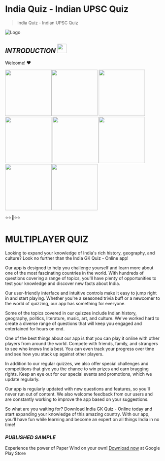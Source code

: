 # **India Quiz - Indian UPSC Quiz**
> India Quiz - Indian UPSC Quiz

![Logo](https://play-lh.googleusercontent.com/PIkk_DrhlQjGimDrVwpE1tBO7uh8APycctzhcZap2mht7Demss8ZWmENuwj0GXJjFA=s48-rw)

## ***INTRODUCTION***  <img src="https://raw.githubusercontent.com/MartinHeinz/MartinHeinz/master/wave.gif" width="30px">

Welcome! ❤

<img src="https://play-lh.googleusercontent.com/F3dRzI4IE3jo6eTrRIUQal8yG297aKjHMYe2PSIyjk6sP5c2KoDYIuyAVwEUfOFrLyQ=w526-h296-rw" width="150px"><img src="https://play-lh.googleusercontent.com/yisT1DIvWhQvSH-JxifhHrdLhYrHWnlASGI3YWDD5NeAQXqE_DyexzEqRK0ihX1ka0LM=w526-h296-rw" width="150px">
<img src="https://play-lh.googleusercontent.com/4vDrAAvtoM_sR-7OYIlyx54no17Eo2XAImzxBGnwqZvgHJntFS1JH2IovRmV5TNhJw=w526-h296-rw" width="150px">
<img src="https://play-lh.googleusercontent.com/XWLsYsG9HNGIQ44wGPmSPA6SVdMqIje08PQA81y4doDkZwknEdnSxCyEvtMUkoPFAA=w526-h296-rw" width="150px">
<img src="https://play-lh.googleusercontent.com/Xg5gJ4PO7ORdyYjF63_12djTJRfRZUUJbcaq5VZ7O7ucMSSuIR5nnckRdjU72Y4jMg=w526-h296-rw" width="150px"><img src="https://play-lh.googleusercontent.com/vBK3smV0XM5TorBEA17yZm1y4f1MoMvgnjkpsSoaVMPyxDVAWZwVKCeD24QVack6Gsk=w526-h296-rw" width="150px"><img src="https://play-lh.googleusercontent.com/9wAGb_OUBdRW2heTWqYEdr4Ys2AGkkhn_uFNYoZIND1fJQ8iUS03Bw-XmMP5NpXXBo7Z=w526-h296-rw" width="150px"><img src="https://play-lh.googleusercontent.com/t0fe5gn4tFOE9XzmRv2PkhSa95vjUEE7M_EQgq7m4rPcwCFpm_A3LQeXvbz7zACF0A=w526-h296-rw" width="150px">



⭐⭐🌟⭐⭐

# **MULTIPLAYER QUIZ**

Looking to expand your knowledge of India's rich history, geography, and culture? Look no further than the India GK Quiz - Online app!

Our app is designed to help you challenge yourself and learn more about one of the most fascinating countries in the world. With hundreds of questions covering a range of topics, you'll have plenty of opportunities to test your knowledge and discover new facts about India.

Our user-friendly interface and intuitive controls make it easy to jump right in and start playing. Whether you're a seasoned trivia buff or a newcomer to the world of quizzing, our app has something for everyone.

Some of the topics covered in our quizzes include Indian history, geography, politics, literature, music, art, and culture. We've worked hard to create a diverse range of questions that will keep you engaged and entertained for hours on end.

One of the best things about our app is that you can play it online with other players from around the world. Compete with friends, family, and strangers to see who knows India best. You can even track your progress over time and see how you stack up against other players.

In addition to our regular quizzes, we also offer special challenges and competitions that give you the chance to win prizes and earn bragging rights. Keep an eye out for our special events and promotions, which we update regularly.

Our app is regularly updated with new questions and features, so you'll never run out of content. We also welcome feedback from our users and are constantly working to improve the app based on your suggestions.

So what are you waiting for? Download India GK Quiz - Online today and start expanding your knowledge of this amazing country. With our app, you'll have fun while learning and become an expert on all things India in no time!
### ***PUBLISHED SAMPLE***
Experience the power of Paper Wind on your own!
[Download now](https://play.google.com/store/apps/details?id=com.nbird.quiz_india) at Google Play Store
